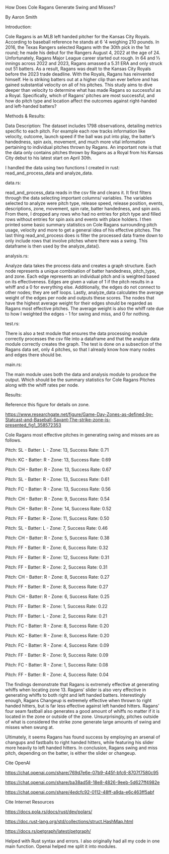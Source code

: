 
How Does Cole Ragans Generate Swing and Misses?

By Aaron Smith

Introduction:

Cole Ragans is an MLB left handed pitcher for the Kansas City Royals. According to baseball reference he stands at 6 '4 weighing 210 pounds. In 2016, the Texas Rangers selected Ragans with the 30th pick in the 1st round; he made his debut for the Rangers August 4, 2022 at the age of 24. Unfortunately, Ragans Major League career started out rough. In 64 and ⅓ innings across 2022 and 2023, Ragans amassed a 5.31 ERA and only struck out 51 batters. As a result, Ragans was dealt to the Kansas City Royals before the 2023 trade deadline. With the Royals, Ragans has reinvented himself. He is striking batters out at a higher clip than ever before and has gained substantial velocity on all of his pitches. This study aims to dive deeper than velocity to determine what has made Ragans so successful as a Royal. Specifically, which of Ragans’ pitches are most successful, and how do pitch type and location affect the outcomes against right-handed and left-handed batters?

Methods & Results:

Data Description: The dataset includes 1798 observations, detailing metrics specific to each pitch. For example each row tracks information like velocity, outcome, launch speed if the ball was put into play, the batter’s handedness, spin axis, movement, and much more vital information pertaining to individual pitches thrown by Ragans. An important note is that the data only contains pitches thrown by Ragans as a Royal from his Kansas City debut to his latest start on April 30th.

I handled the data using two functions I created in rust: read_and_process_data and analyze_data. 

data.rs:

read_and_process_data reads in the csv file and cleans it. It first filters through the data selecting important columns/ variables. The variables selected to analyze were pitch type, release speed, release position, events, descriptions, zone, movement, spin rate, batter handedness, and spin axis.  From there, I dropped any rows who had no entries for pitch type and filled rows without entries for spin axis and events with place holders. I then printed some basic summary statistics on Cole Ragans surrounding pitch usage, velocity and more to get a general idea of his effective pitches. The last thing read_and_process does is filter the processed data frame down to only include rows that involve pitches where there was a swing. This dataframe is then used by the analyze_data(). 

analysis.rs:

Analyze data takes the process data and creates a graph structure. Each node represents a unique combination of batter handedness, pitch_type, and zone. Each edge represents an individual pitch and is weighted based on its effectiveness. Edges are given a value of 1 if the pitch results in a whiff and a 0 for everything else. Additionally, the edges do not connect to other nodes; they are self loops. Lastly, analyze_data calculates the average weight of the edges per node and outputs these scores. The nodes that have the highest average weight for their edges should be regarded as Ragans most effective pitches. The average weight is also the whiff rate due to how I weighted the edges - 1 for swing and miss, and 0 for nothing. 

test.rs:

There is also a test module that ensures  the data processing module correctly processes the csv file into a dataframe and that the analyze data module correctly creates the graph. The test is done on a subsection of the Ragans data set, only 4 pitches, so that I already know how many nodes and edges there should be.

main.rs:

The main module uses both the data and analysis module to produce the output. Which should be the summary statistics for Cole Ragans Pitches along with the whiff rates per node. 

Results:

Reference this figure for details on zone.

https://www.researchgate.net/figure/Game-Day-Zones-as-defined-by-Statcast-and-Baseball-Savant-The-strike-zone-is-presented_fig1_358572353

Cole Ragans most effective pitches in generating swing and misses are as follows. 

Pitch: SL - Batter: L - Zone: 13, Success Rate: 0.71

Pitch: KC - Batter: R - Zone: 13, Success Rate: 0.69

Pitch: CH - Batter: R - Zone: 13, Success Rate: 0.67

Pitch: SL - Batter: R - Zone: 13, Success Rate: 0.61

Pitch: FC - Batter: R - Zone: 13, Success Rate: 0.56

Pitch: CH - Batter: R - Zone: 9, Success Rate: 0.54

Pitch: CH - Batter: R - Zone: 14, Success Rate: 0.52

Pitch: FF - Batter: R - Zone: 11, Success Rate: 0.50

Pitch: SL - Batter: L - Zone: 7, Success Rate: 0.46

Pitch: CH - Batter: R - Zone: 5, Success Rate: 0.38

Pitch: FF - Batter: R - Zone: 6, Success Rate: 0.32

Pitch: FF - Batter: R - Zone: 12, Success Rate: 0.31

Pitch: FF - Batter: R - Zone: 2, Success Rate: 0.31

Pitch: CH - Batter: R - Zone: 8, Success Rate: 0.27

Pitch: FF - Batter: R - Zone: 8, Success Rate: 0.27

Pitch: CH - Batter: R - Zone: 6, Success Rate: 0.25

Pitch: FF - Batter: R - Zone: 1, Success Rate: 0.22

Pitch: FF - Batter: L - Zone: 2, Success Rate: 0.21

Pitch: FC - Batter: R - Zone: 8, Success Rate: 0.20

Pitch: KC - Batter: R - Zone: 8, Success Rate: 0.20

Pitch: FC - Batter: R - Zone: 4, Success Rate: 0.09

Pitch: FF - Batter: R - Zone: 9, Success Rate: 0.09

Pitch: FC - Batter: R - Zone: 1, Success Rate: 0.08

Pitch: FF - Batter: R - Zone: 4, Success Rate: 0.04


The findings demonstrate that Ragans is extremely effective at generating whiffs when locating zone 13. Ragans’ slider is also very effective in generating whiffs to both right and left handed batters. Interestingly enough, Ragans Changeup is extremely effective when thrown to right handed hitters, but is far less effective against left handed hitters. Ragans’ four seam fastball also generates a good amount of whiffs no matter if it is located in the zone or outside of the zone.  Unsurprisingly, pitches outside of what is considered the strike zone generate large amounts of swing and misses when swung at. 

Ultimately, it seems Ragans has found success by employing an arsenal of changups and fastballs to right handed hitters, while featuring his slider more heavily to left handed hitters. In conclusion, Ragans swing and miss pitch, depending on the batter, is either the slider or changeup. 








Cite OpenAI

https://chat.openai.com/share/769d7e6e-07b9-445f-bfc6-8707f7580c95 

https://chat.openai.com/share/ba38ad58-18e8-4826-9eeb-5d627ff4982e 

https://chat.openai.com/share/4edcfc92-0112-48ff-a9da-e6c463ff5abf 

Cite Internet Resources

https://docs.pola.rs/docs/rust/dev/polars/

https://doc.rust-lang.org/std/collections/struct.HashMap.html 

https://docs.rs/petgraph/latest/petgraph/ 


Helped with Rust syntax and errors. I also originally had all my code in one main function. Openai helped me split it into modules. 
